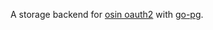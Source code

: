 A storage backend for [osin oauth2](https://github.com/RangelReale/osin) with [go-pg](https://github.com/go-pg/pg).